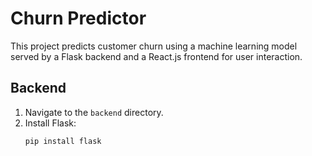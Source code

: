# Churn Predictor

This project predicts customer churn using a machine learning model served by a Flask backend and a React.js frontend for user interaction.

## Backend

1. Navigate to the `backend` directory.
2. Install Flask:
   ```sh
   pip install flask
   ```
